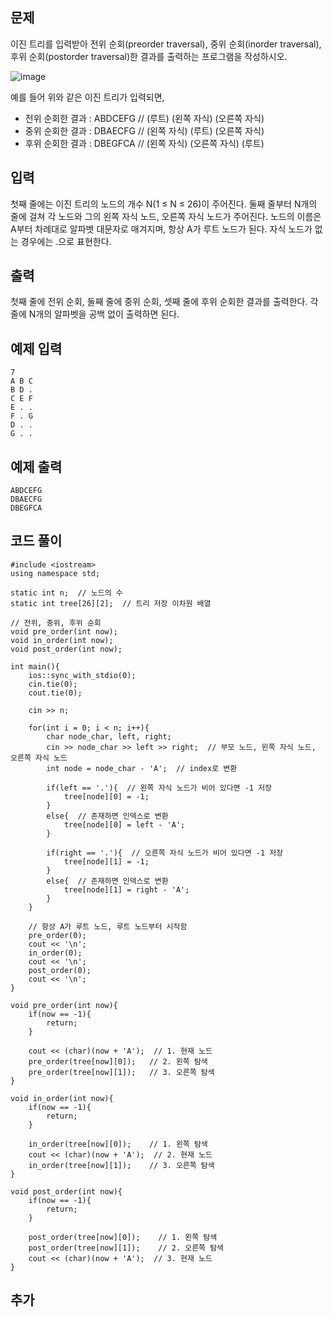 ## 문제 
이진 트리를 입력받아 전위 순회(preorder traversal), 중위 순회(inorder traversal), 후위 순회(postorder traversal)한 결과를 출력하는 프로그램을 작성하시오.

![image](https://github.com/khw274/Coding-Test/assets/125671828/615dca83-b91c-458c-988d-381a2a9950b2)

예를 들어 위와 같은 이진 트리가 입력되면,

- 전위 순회한 결과 : ABDCEFG // (루트) (왼쪽 자식) (오른쪽 자식)
- 중위 순회한 결과 : DBAECFG // (왼쪽 자식) (루트) (오른쪽 자식)
- 후위 순회한 결과 : DBEGFCA // (왼쪽 자식) (오른쪽 자식) (루트)
## 입력
첫째 줄에는 이진 트리의 노드의 개수 N(1 ≤ N ≤ 26)이 주어진다. 둘째 줄부터 N개의 줄에 걸쳐 각 노드와 그의 왼쪽 자식 노드, 오른쪽 자식 노드가 주어진다. 노드의 이름은 A부터 차례대로 알파벳 대문자로 매겨지며, 항상 A가 루트 노드가 된다. 자식 노드가 없는 경우에는 .으로 표현한다.


## 출력
첫째 줄에 전위 순회, 둘째 줄에 중위 순회, 셋째 줄에 후위 순회한 결과를 출력한다. 각 줄에 N개의 알파벳을 공백 없이 출력하면 된다.


## 예제 입력 
```
7
A B C
B D .
C E F
E . .
F . G
D . .
G . .
```

## 예제 출력  
```
ABDCEFG
DBAECFG
DBEGFCA
```
## 코드 풀이
```
#include <iostream>
using namespace std;

static int n;  // 노드의 수
static int tree[26][2];  // 트리 저장 이차원 배열

// 전위, 중위, 후위 순회
void pre_order(int now);
void in_order(int now);
void post_order(int now);

int main(){
    ios::sync_with_stdio(0);
    cin.tie(0);
    cout.tie(0);
    
    cin >> n;
    
    for(int i = 0; i < n; i++){
        char node_char, left, right;
        cin >> node_char >> left >> right;  // 부모 노드, 왼쪽 자식 노드, 오른쪽 자식 노드
        int node = node_char - 'A';  // index로 변환
        
        if(left == '.'){  // 왼쪽 자식 노드가 비어 있다면 -1 저장
            tree[node][0] = -1;
        }
        else{  // 존재하면 인덱스로 변환
            tree[node][0] = left - 'A';  
        }
        
        if(right == '.'){  // 오른쪽 자식 노드가 비어 있다면 -1 저장
            tree[node][1] = -1;
        }
        else{  // 존재하면 인덱스로 변환
            tree[node][1] = right - 'A';
        }
    }
    
    // 항상 A가 루트 노드, 루트 노드부터 시작함
    pre_order(0);  
    cout << '\n';
    in_order(0);
    cout << '\n';
    post_order(0);
    cout << '\n';
}

void pre_order(int now){
    if(now == -1){  
        return;
    }
    
    cout << (char)(now + 'A');  // 1. 현재 노드
    pre_order(tree[now][0]);   // 2. 왼쪽 탐색
    pre_order(tree[now][1]);   // 3. 오른쪽 탐색
}

void in_order(int now){
    if(now == -1){
        return;
    }
    
    in_order(tree[now][0]);    // 1. 왼쪽 탐색
    cout << (char)(now + 'A');  // 2. 현재 노드
    in_order(tree[now][1]);    // 3. 오른쪽 탐색
}

void post_order(int now){
    if(now == -1){
        return;
    }
    
    post_order(tree[now][0]);    // 1. 왼쪽 탐색
    post_order(tree[now][1]);    // 2. 오른쪽 탐색
    cout << (char)(now + 'A');  // 3. 현재 노드
}
```
## 추가
